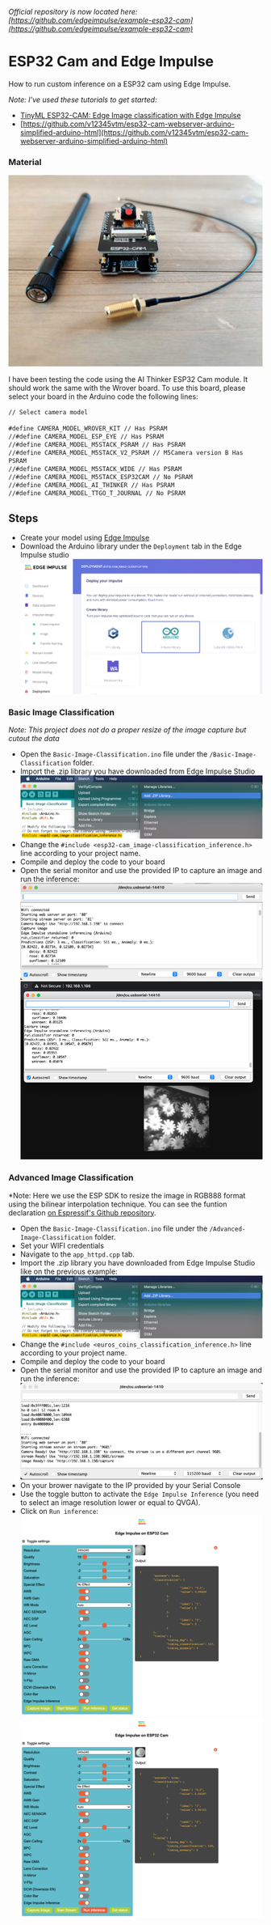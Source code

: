 *Official repository is now located here: [https://github.com/edgeimpulse/example-esp32-cam](https://github.com/edgeimpulse/example-esp32-cam)*

# ESP32 Cam and Edge Impulse

How to run custom inference on a ESP32 cam using Edge Impulse. 

*Note: I've used these tutorials to get started:*

- [TinyML ESP32-CAM: Edge Image classification with Edge Impulse](https://www.survivingwithandroid.com/tinyml-esp32-cam-edge-image-classification-with-edge-impulse/) 
- [https://github.com/v12345vtm/esp32-cam-webserver-arduino-simplified-arduino-html](https://github.com/v12345vtm/esp32-cam-webserver-arduino-simplified-arduino-html)

### Material

![esp32-cam](Documentation/esp32-cam.jpg)

I have been testing the code using the AI Thinker ESP32 Cam module. It should work the same with the Wrover board. To use this board, please select your board in the Arduino code the following lines:

```
// Select camera model

#define CAMERA_MODEL_WROVER_KIT // Has PSRAM
//#define CAMERA_MODEL_ESP_EYE // Has PSRAM
//#define CAMERA_MODEL_M5STACK_PSRAM // Has PSRAM
//#define CAMERA_MODEL_M5STACK_V2_PSRAM // M5Camera version B Has PSRAM
//#define CAMERA_MODEL_M5STACK_WIDE // Has PSRAM
//#define CAMERA_MODEL_M5STACK_ESP32CAM // No PSRAM
//#define CAMERA_MODEL_AI_THINKER // Has PSRAM
//#define CAMERA_MODEL_TTGO_T_JOURNAL // No PSRAM
```

## Steps

* Create your model using [Edge Impulse](https://edgeimpulse.com)
* Download the Arduino library under the `Deployment` tab in the Edge Impulse studio
![dl-arduino-lib](Documentation/deployment-tab.png)

### Basic Image Classification

*Note: This project does not do a proper resize of the image capture but cutout the data*

* Open the `Basic-Image-Classification.ino` file under the `/Basic-Image-Classification` folder.
* Import the .zip library you have downloaded from Edge Impulse Studio
![import-zip](Documentation/import-zip.png)
* Change the `#include <esp32-cam_image-classification_inference.h>` line according to your project name.
* Compile and deploy the code to your board
* Open the serial monitor and use the provided IP to capture an image and run the inference:
![serial-monitor](Documentation/open-serial.png)
![inference](Documentation/inference.png)

### Advanced Image Classification

*Note: Here we use the ESP SDK to resize the image in RGB888 format using the bilinear interpolation technique. You can see the funtion declaration [on Espressif's Github repository](https://github.com/espressif/arduino-esp32/blob/master/tools/sdk/esp32/include/esp-face/image_util/include/image_util.h#L335).

* Open the `Basic-Image-Classification.ino` file under the `/Advanced-Image-Classification` folder.
* Set your WIFI credentials
* Navigate to the `app_httpd.cpp` tab.
* Import the .zip library you have downloaded from Edge Impulse Studio like on the previous example:
![import-zip](Documentation/import-zip.png)
* Change the `#include <euros_coins_classification_inference.h>` line according to your project name.
* Compile and deploy the code to your board
* Open the serial monitor and use the provided IP to capture an image and run the inference:
![serial-monitor](Documentation/open-serial-2.png)
* On your brower navigate to the IP provided by your Serial Console
* Use the toggle button to activate the `Edge Impulse Inference` (you need to select an image resolution lower or equal to QVGA).
* Click on `Run inference`:
![inference-50c](Documentation/inference-50c.png)
![inference-1e](Documentation/inference-1e.png)
